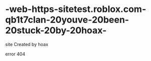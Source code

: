 # -web-https-sitetest.roblox.com-qb1t7clan-20youve-20been-20stuck-20by-20hoax-
site Created by hoax



error 404
